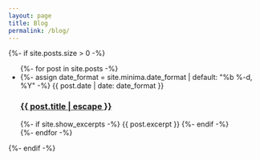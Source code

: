 ```yaml
---
layout: page
title: Blog
permalink: /blog/
---
```

<div class="blog">
    {%- if site.posts.size > 0 -%}
        <ul class="post-list">
          {%- for post in site.posts -%}
          <li>
            {%- assign date_format = site.minima.date_format | default: "%b %-d, %Y" -%}
            <span class="post-meta">{{ post.date | date: date_format }}</span>
            <h3>
              <a class="post-link" href="{{ post.url | relative_url }}">
                {{ post.title | escape }}
              </a>
            </h3>
            {%- if site.show_excerpts -%}
              {{ post.excerpt }}
            {%- endif -%}
          </li>
          {%- endfor -%}
        </ul>
    {%- endif -%}
</div>

